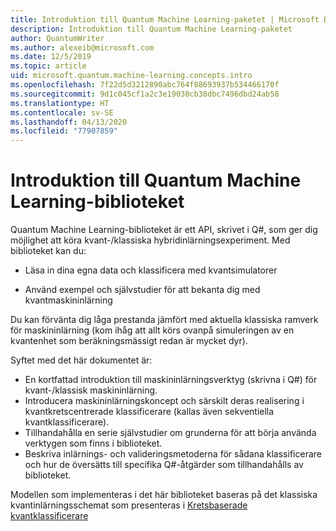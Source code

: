 ```yaml
---
title: Introduktion till Quantum Machine Learning-paketet | Microsoft Docs
description: Introduktion till Quantum Machine Learning-paketet
author: QuantumWriter
ms.author: alexeib@microsoft.com
ms.date: 12/5/2019
ms.topic: article
uid: microsoft.quantum.machine-learning.concepts.intro
ms.openlocfilehash: 7f22d5d3212890abc764f88693937b534466170f
ms.sourcegitcommit: 9d1c045cf1a2c3e19030cb38dbc7496dbd24ab58
ms.translationtype: HT
ms.contentlocale: sv-SE
ms.lasthandoff: 04/13/2020
ms.locfileid: "77907859"
---
```

# <a name="introduction-to-the-quantum-machine-learning-library"></a>Introduktion till Quantum Machine Learning-biblioteket

Quantum Machine Learning-biblioteket är ett API, skrivet i Q#, som ger dig möjlighet att köra kvant-/klassiska hybridinlärningsexperiment. Med biblioteket kan du:

- Läsa in dina egna data och klassificera med kvantsimulatorer

- Använd exempel och självstudier för att bekanta dig med kvantmaskininlärning

Du kan förvänta dig låga prestanda jämfört med aktuella klassiska ramverk för maskininlärning (kom ihåg att allt körs ovanpå simuleringen av en kvantenhet som beräkningsmässigt redan är mycket dyr).

Syftet med det här dokumentet är:

- En kortfattad introduktion till maskininlärningsverktyg (skrivna i Q\#) för kvant-/klassisk maskininlärning.
- Introducera maskininlärningskoncept och särskilt deras realisering i kvantkretscentrerade klassificerare (kallas även sekventiella kvantklassificerare).
- Tillhandahålla en serie självstudier om grunderna för att börja använda verktygen som finns i biblioteket.
- Beskriva inlärnings- och valideringsmetoderna för sådana klassificerare och hur de översätts till specifika Q\#-åtgärder som tillhandahålls av biblioteket.

Modellen som implementeras i det här biblioteket baseras på det klassiska kvantinlärningsschemat som presenteras i [Kretsbaserade kvantklassificerare](https://arxiv.org/abs/1804.00633)
